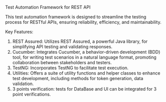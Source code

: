 
Test Automation Framework for REST API

This test automation framework is designed to streamline the testing process for RESTful APIs, ensuring reliability, efficiency, and maintainability.

Key Features:

1) REST Assured: Utilizes REST Assured, a powerful Java library, for simplifying API testing and validating responses.
2) Cucumber: Integrates Cucumber, a behavior-driven development (BDD) tool, for writing test scenarios in a natural language format, promoting collaboration between stakeholders and testers.
3) TestNG: Incorporates TestNG to facilitate test execution.
4) Utilities: Offers a suite of utility functions and helper classes to enhance test development, including methods for token generation, data validation.
5) 3 points verification: tests for DataBase and UI can be integrated for 3 point verifications.
